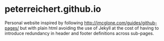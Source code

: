 # peterreichert.github.io
Personal website inspired by following http://jmcglone.com/guides/github-pages/ 
but with plain html avoiding the use of Jekyll 
at the cost of having to introduce redundancy in header and footer definitions across sub-pages.
